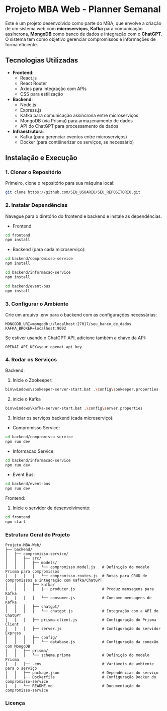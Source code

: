 # Projeto MBA Web - Planner Semanal

Este é um projeto desenvolvido como parte do MBA, que envolve a criação de um sistema web com **microserviços**, **Kafka** para comunicação assíncrona, **MongoDB** como banco de dados e integração com o **ChatGPT**. O sistema tem como objetivo gerenciar compromissos e informações de forma eficiente.

## **Tecnologias Utilizadas**

- **Frontend**:
  - React.js
  - React Router
  - Axios para integração com APIs
  - CSS para estilização
- **Backend**:
  - Node.js
  - Express.js
  - Kafka para comunicação assíncrona entre microserviços
  - MongoDB (via Prisma) para armazenamento de dados
  - API do ChatGPT para processamento de dados
- **Infraestrutura**:
  - Kafka (para gerenciar eventos entre microserviços)
  - Docker (para contêinerizar os serviços, se necessário)

## **Instalação e Execução**

### 1. **Clonar o Repositório**

Primeiro, clone o repositório para sua máquina local:

```bash
git clone https://github.com/SEU_USUARIO/SEU_REPOSITORIO.git
```
### 2. **Instalar Dependências**
Navegue para o diretório do frontend e backend e instale as dependências.

- Frontend
``` bash
cd frontend
npm install

```
- Backend (para cada microserviço):
``` bash
cd backend/compromisso-service
npm install

cd backend/informacao-service
npm install

cd backend/event-bus
npm install

```
### 3. **Configurar o Ambiente**
Crie um arquivo .env para o backend com as configurações necessárias:

``` env
MONGODB_URI=mongodb://localhost:27017/seu_banco_de_dados
KAFKA_BROKER=localhost:9092
```
Se estiver usando o ChatGPT API, adicione também a chave da API:

``` env
OPENAI_API_KEY=your_openai_api_key
```
### 4. **Rodar os Serviços**

Backend:
1. Inicie o Zookeeper:
``` bash
bin\windows\zookeeper-server-start.bat .\config\zookeeper.properties
```
2. inicie o Kafka
``` bash
bin\windows\kafka-server-start.bat .\config\server.properties
```
3. Iniciar os serviços backend (cada microserviço):
- Compromisso Service:
 ``` bash
 cd backend/compromisso-service
 npm run dev
 ```
- Informacao Service:
``` bash
cd backend/informacao-service
npm run dev
```
- Event Bus:
``` bash
cd backend/event-bus
npm run dev
```
Frontend:
1. Inicie o servidor de desenvolvimento:
``` bash
cd frontend
npm start
```
### Estrutura Geral do Projeto
``` Plaintext
Projeto-MBA-Web/
├── backend/
│   ├── compromisso-service/
│   │   ├── src/
│   │   │   ├── models/
│   │   │   │   └── compromisso.model.js   # Definição do modelo Prisma para compromissos
│   │   │   │   └── compromisso.routes.js  # Rotas para CRUD de compromissos e integração com Kafka/ChatGPT
│   │   │   ├── kafka/
│   │   │   │   ├── producer.js            # Produz mensagens para Kafka
│   │   │   │   └── consumer.js            # Consome mensagens de Kafka
│   │   │   ├── chatgpt/
│   │   │   │   └── chatgpt.js             # Integração com a API do ChatGPT
│   │   │   ├── prisma-client.js           # Configuração do Prisma Client
│   │   │   ├── server.js                  # Configuração do servidor Express
│   │   │   ├── config/
│   │   │   │   └── database.js            # Configuração da conexão com MongoDB
│   │   ├── prisma/
│   │   │   └── schema.prisma              # Definição do modelo Prisma
│   │   ├── .env                           # Variáveis de ambiente para o serviço
│   │   ├── package.json                   # Dependências do serviço
│   │   ├── Dockerfile                     # Configuração Docker do compromisso-service
│   │   └── README.md                      # Documentação do compromisso-service

```

### Licença




